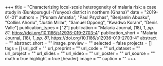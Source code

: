 +++
title = "Characterizing local-scale heterogeneity of malaria risk: a case study in {Bunkpurugu}-{Yunyoo} district in northern {Ghana}"
date = "2019-01-01"
authors = ["Punam Amratia", "Paul Psychas", "Benjamin Abuaku", "Collins Ahorlu", "Justin Millar", "Samuel Oppong", "Kwadwo Koram", "Denis Valle"]
publication_types = ["2"]
publication = "Malaria Journal, (18), 1, _pp. 81_, https://doi.org/10.1186/s12936-019-2703-4"
publication_short = "Malaria Journal, (18), 1, _pp. 81_, https://doi.org/10.1186/s12936-019-2703-4"
abstract = ""
abstract_short = ""
image_preview = ""
selected = false
projects = []
tags = []
url_pdf = ""
url_preprint = ""
url_code = ""
url_dataset = ""
url_project = ""
url_slides = ""
url_video = ""
url_poster = ""
url_source = ""
math = true
highlight = true
[header]
image = ""
caption = ""
+++
